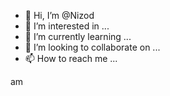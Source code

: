 - 👋 Hi, I’m @Nizod
- 👀 I’m interested in ...
- 🌱 I’m currently learning ...
- 💞️ I’m looking to collaborate on ...
- 📫 How to reach me ...

<!---

Nizod/Nizod is a ✨ special ✨ repository because its `README.md` (this file) appears on your GitHub profile.
Вы можете щелкнуть ссылку «Предварительный просмотр», чтобы увидеть свои изменения.
--->
am
